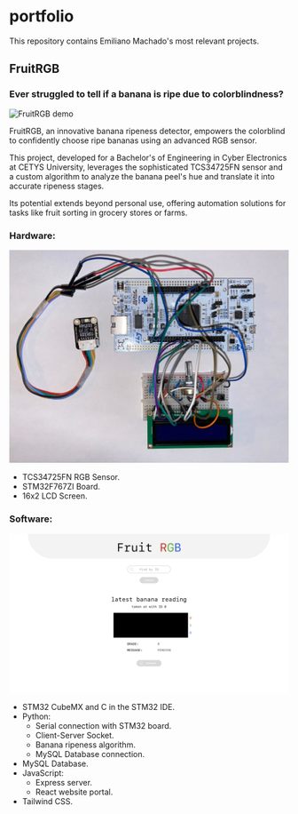 # portfolio

This repository contains Emiliano Machado's most relevant projects.

## FruitRGB

### Ever struggled to tell if a banana is ripe due to colorblindness?

![FruitRGB demo](/fruit-rgb/Assets/demo.gif)

FruitRGB, an innovative banana ripeness detector, empowers the colorblind to confidently choose ripe bananas using an advanced RGB sensor. 

This project, developed for a Bachelor's of Engineering in Cyber Electronics at CETYS University, leverages the sophisticated TCS34725FN sensor and a custom algorithm to analyze the banana peel's hue and translate it into accurate ripeness stages. 

Its potential extends beyond personal use, offering automation solutions for tasks like fruit sorting in grocery stores or farms.

### Hardware:
![Hardware connections](/fruit-rgb/Assets/All.jpg)
- TCS34725FN RGB Sensor.
- STM32F767ZI Board.
- 16x2 LCD Screen.

### Software:
![Web portal for viewing readings](/fruit-rgb/Assets/fruit-rgb.png)
- STM32 CubeMX and C in the STM32 IDE.
- Python:
    - Serial connection with STM32 board.
    - Client-Server Socket.
    - Banana ripeness algorithm.
    - MySQL Database connection.
- MySQL Database.
- JavaScript:
    - Express server.
    - React website portal.
- Tailwind CSS.
